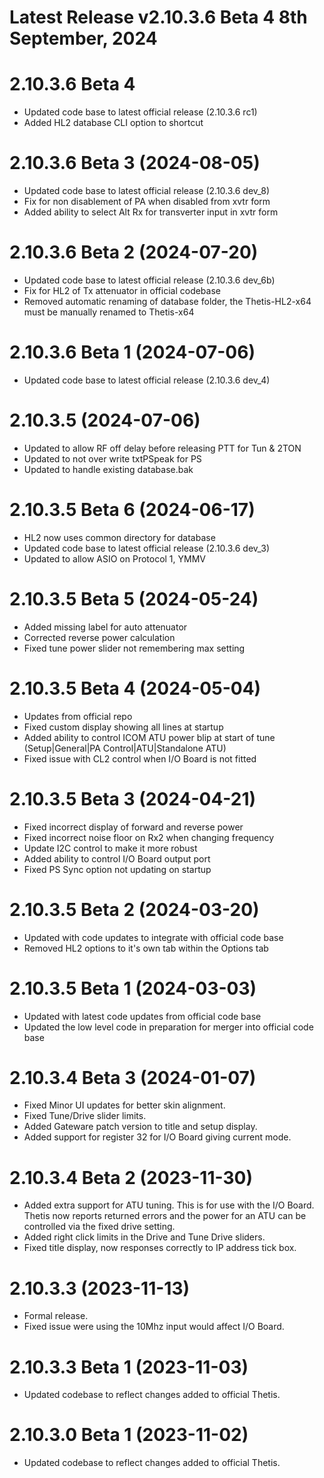 # Latest Release v2.10.3.6 Beta 4 8th September, 2024

# 2.10.3.6 Beta 4
- Updated code base to latest official release (2.10.3.6 rc1)
- Added HL2 database CLI option to shortcut

# 2.10.3.6 Beta 3 (2024-08-05)
- Updated code base to latest official release (2.10.3.6 dev_8)
- Fix for non disablement of PA when disabled from xvtr form
- Added ability to select Alt Rx for transverter input in xvtr form

# 2.10.3.6 Beta 2 (2024-07-20)
- Updated code base to latest official release (2.10.3.6 dev_6b)
- Fix for HL2 of Tx attenuator in official codebase 
- Removed automatic renaming of database folder, the Thetis-HL2-x64 must be manually renamed to Thetis-x64

# 2.10.3.6 Beta 1 (2024-07-06)
- Updated code base to latest official release (2.10.3.6 dev_4)

# 2.10.3.5 (2024-07-06)
- Updated to allow RF off delay before releasing PTT for Tun & 2TON
- Updated to not over write txtPSpeak for PS
- Updated to handle existing database.bak

# 2.10.3.5 Beta 6 (2024-06-17)
- HL2 now uses common directory for database
- Updated code base to latest official release (2.10.3.6 dev_3)
- Updated to allow ASIO on Protocol 1, YMMV

# 2.10.3.5 Beta 5 (2024-05-24)
- Added missing label for auto attenuator
- Corrected reverse power calculation 
- Fixed tune power slider not remembering max setting

# 2.10.3.5 Beta 4 (2024-05-04)
- Updates from official repo
- Fixed custom display showing all lines at startup
- Added ability to control ICOM ATU power blip at start of tune (Setup|General|PA Control|ATU|Standalone ATU)
- Fixed issue with CL2 control when I/O Board is not fitted

# 2.10.3.5 Beta 3 (2024-04-21)
- Fixed incorrect display of forward and reverse power
- Fixed incorrect noise floor on Rx2 when changing frequency
- Update I2C control to make it more robust
- Added ability to control I/O Board output port
- Fixed PS Sync option not updating on startup

# 2.10.3.5 Beta 2 (2024-03-20)
- Updated with code updates to integrate with official code base
- Removed HL2 options to it's own tab within the Options tab

# 2.10.3.5 Beta 1 (2024-03-03)
- Updated with latest code updates from official code base
- Updated the low level code in preparation for merger into official code base 

# 2.10.3.4 Beta 3 (2024-01-07)
- Fixed Minor UI updates for better skin alignment.
- Fixed Tune/Drive slider limits.
- Added Gateware patch version to title and setup display.
- Added support for register 32 for I/O Board giving current mode.

# 2.10.3.4 Beta 2 (2023-11-30)
-  Added extra support for ATU tuning. This is for use with the I/O Board. Thetis now reports returned errors and the power for an ATU can be controlled via the fixed drive setting.
-  Added right click limits in the Drive and Tune Drive sliders.
-  Fixed title display, now responses correctly to IP address tick box.

# 2.10.3.3 (2023-11-13)
- Formal release.
- Fixed issue were using the 10Mhz input would affect I/O Board.

# 2.10.3.3 Beta 1 (2023-11-03)
- Updated codebase to reflect changes added to official Thetis.

# 2.10.3.0 Beta 1 (2023-11-02)
- Updated codebase to reflect changes added to official Thetis.




